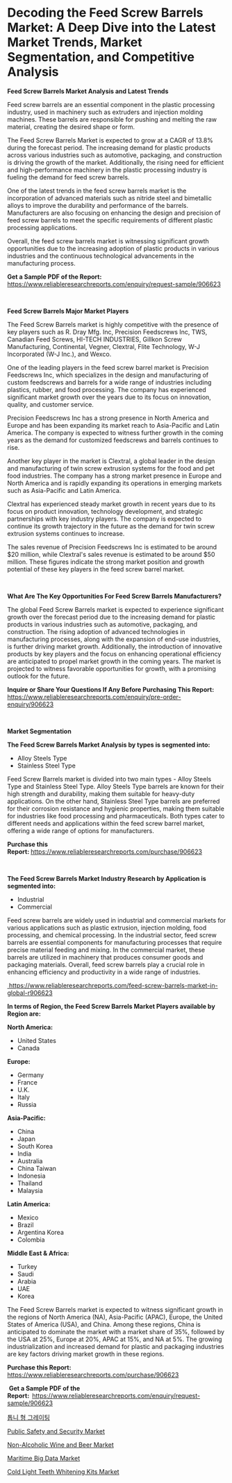 <p><h1>Decoding the Feed Screw Barrels Market: A Deep Dive into the Latest Market Trends, Market Segmentation, and Competitive Analysis</h1></p><p><strong>Feed Screw Barrels Market Analysis and Latest Trends</strong></p>
<p><p>Feed screw barrels are an essential component in the plastic processing industry, used in machinery such as extruders and injection molding machines. These barrels are responsible for pushing and melting the raw material, creating the desired shape or form.</p><p>The Feed Screw Barrels Market is expected to grow at a CAGR of 13.8% during the forecast period. The increasing demand for plastic products across various industries such as automotive, packaging, and construction is driving the growth of the market. Additionally, the rising need for efficient and high-performance machinery in the plastic processing industry is fueling the demand for feed screw barrels.</p><p>One of the latest trends in the feed screw barrels market is the incorporation of advanced materials such as nitride steel and bimetallic alloys to improve the durability and performance of the barrels. Manufacturers are also focusing on enhancing the design and precision of feed screw barrels to meet the specific requirements of different plastic processing applications.</p><p>Overall, the feed screw barrels market is witnessing significant growth opportunities due to the increasing adoption of plastic products in various industries and the continuous technological advancements in the manufacturing process.</p></p>
<p><strong>Get a Sample PDF of the Report:&nbsp;</strong> <a href="https://www.reliableresearchreports.com/enquiry/request-sample/906623">https://www.reliableresearchreports.com/enquiry/request-sample/906623</a></p>
<p>&nbsp;</p>
<p><strong>Feed Screw Barrels Major Market Players</strong></p>
<p><p>The Feed Screw Barrels market is highly competitive with the presence of key players such as R. Dray Mfg. Inc, Precision Feedscrews Inc, TWS, Canadian Feed Screws, HI-TECH INDUSTRIES, Gillkon Screw Manufacturing, Continental, Vegner, Clextral, Flite Technology, W-J Incorporated (W-J Inc.), and Wexco.</p><p>One of the leading players in the feed screw barrel market is Precision Feedscrews Inc, which specializes in the design and manufacturing of custom feedscrews and barrels for a wide range of industries including plastics, rubber, and food processing. The company has experienced significant market growth over the years due to its focus on innovation, quality, and customer service. </p><p>Precision Feedscrews Inc has a strong presence in North America and Europe and has been expanding its market reach to Asia-Pacific and Latin America. The company is expected to witness further growth in the coming years as the demand for customized feedscrews and barrels continues to rise.</p><p>Another key player in the market is Clextral, a global leader in the design and manufacturing of twin screw extrusion systems for the food and pet food industries. The company has a strong market presence in Europe and North America and is rapidly expanding its operations in emerging markets such as Asia-Pacific and Latin America. </p><p>Clextral has experienced steady market growth in recent years due to its focus on product innovation, technology development, and strategic partnerships with key industry players. The company is expected to continue its growth trajectory in the future as the demand for twin screw extrusion systems continues to increase.</p><p>The sales revenue of Precision Feedscrews Inc is estimated to be around $20 million, while Clextral's sales revenue is estimated to be around $50 million. These figures indicate the strong market position and growth potential of these key players in the feed screw barrel market.</p></p>
<p>&nbsp;</p>
<p><strong>What Are The Key Opportunities For Feed Screw Barrels Manufacturers?</strong></p>
<p><p>The global Feed Screw Barrels market is expected to experience significant growth over the forecast period due to the increasing demand for plastic products in various industries such as automotive, packaging, and construction. The rising adoption of advanced technologies in manufacturing processes, along with the expansion of end-use industries, is further driving market growth. Additionally, the introduction of innovative products by key players and the focus on enhancing operational efficiency are anticipated to propel market growth in the coming years. The market is projected to witness favorable opportunities for growth, with a promising outlook for the future.</p></p>
<p><strong>Inquire or Share Your Questions If Any Before Purchasing This Report:</strong> <a href="https://www.reliableresearchreports.com/enquiry/pre-order-enquiry/906623">https://www.reliableresearchreports.com/enquiry/pre-order-enquiry/906623</a></p>
<p>&nbsp;</p>
<p><strong>Market Segmentation</strong></p>
<p><strong>The Feed Screw Barrels Market Analysis by types is segmented into:</strong></p>
<p><ul><li>Alloy Steels Type</li><li>Stainless Steel Type</li></ul></p>
<p><p>Feed Screw Barrels market is divided into two main types - Alloy Steels Type and Stainless Steel Type. Alloy Steels Type barrels are known for their high strength and durability, making them suitable for heavy-duty applications. On the other hand, Stainless Steel Type barrels are preferred for their corrosion resistance and hygienic properties, making them suitable for industries like food processing and pharmaceuticals. Both types cater to different needs and applications within the feed screw barrel market, offering a wide range of options for manufacturers.</p></p>
<p><strong>Purchase this Report:&nbsp;</strong><a href="https://www.reliableresearchreports.com/purchase/906623">https://www.reliableresearchreports.com/purchase/906623</a></p>
<p>&nbsp;</p>
<p><strong>The Feed Screw Barrels Market Industry Research by Application is segmented into:</strong></p>
<p><ul><li>Industrial</li><li>Commercial</li></ul></p>
<p><p>Feed screw barrels are widely used in industrial and commercial markets for various applications such as plastic extrusion, injection molding, food processing, and chemical processing. In the industrial sector, feed screw barrels are essential components for manufacturing processes that require precise material feeding and mixing. In the commercial market, these barrels are utilized in machinery that produces consumer goods and packaging materials. Overall, feed screw barrels play a crucial role in enhancing efficiency and productivity in a wide range of industries.</p></p>
<p><a href="https://www.reliableresearchreports.com/feed-screw-barrels-market-in-global-r906623">&nbsp;https://www.reliableresearchreports.com/feed-screw-barrels-market-in-global-r906623</a></p>
<p><strong>In terms of Region, the Feed Screw Barrels Market Players available by Region are:</strong></p>
<p>
    <p> <strong> North America: </strong>
        <ul>
            <li>United States</li>
            <li>Canada</li>
        </ul>
        </p> 
    <p> <strong> Europe: </strong>
        <ul>
            <li>Germany</li>
            <li>France</li>
            <li>U.K.</li>
            <li>Italy</li>
            <li>Russia</li>
        </ul>
        </p> 
    <p> <strong> Asia-Pacific: </strong>
        <ul>
            <li>China</li>
            <li>Japan</li>
            <li>South Korea</li>
            <li>India</li>
            <li>Australia</li>
            <li>China Taiwan</li>
            <li>Indonesia</li>
            <li>Thailand</li>
            <li>Malaysia</li>
        </ul>
        </p> 
    <p> <strong> Latin America: </strong>
        <ul>
            <li>Mexico</li>
            <li>Brazil</li>
            <li>Argentina Korea</li>
            <li>Colombia</li>
        </ul>
        </p> 
    <p> <strong> Middle East & Africa: </strong>
        <ul>
            <li>Turkey</li>
            <li>Saudi</li>
            <li>Arabia</li>
            <li>UAE</li>
            <li>Korea</li>
        </ul>
    </p>
    </p>
<p><p>The Feed Screw Barrels market is expected to witness significant growth in the regions of North America (NA), Asia-Pacific (APAC), Europe, the United States of America (USA), and China. Among these regions, China is anticipated to dominate the market with a market share of 35%, followed by the USA at 25%, Europe at 20%, APAC at 15%, and NA at 5%. The growing industrialization and increased demand for plastic and packaging industries are key factors driving market growth in these regions.</p></p>
<p><strong>Purchase this Report: </strong><a href="https://www.reliableresearchreports.com/purchase/906623">https://www.reliableresearchreports.com/purchase/906623</a></p>
<p>&nbsp;<strong>Get a Sample PDF of the Report:&nbsp;&nbsp;</strong><a href="https://www.reliableresearchreports.com/enquiry/request-sample/906623">https://www.reliableresearchreports.com/enquiry/request-sample/906623</a></p>
<p><strong></strong></p>
<p><p><a href="https://medium.com/@ixknzplk81/%EA%B8%80%EB%A1%9C%EB%B2%8C-%EC%A0%84%EB%8F%99%EC%8B%9D-%EA%B7%B8%EB%A0%88%EC%9D%B4%ED%8C%85-%EC%8B%9C%EC%9E%A5-%EA%B7%9C%EB%AA%A8-%EB%B0%8F-%EC%A0%90%EC%9C%A0%EC%9C%A8-%EB%B6%84%EC%84%9D-%EC%A0%9C%ED%92%88-%EC%9C%A0%ED%98%95%EB%B3%84-%EC%A0%81%EC%9A%A9-%EB%B6%84%EC%95%BC%EB%B3%84-%EC%A7%80%EC%97%AD%EB%B3%84-%EC%98%88%EC%B8%A1-2024-2031-eeceb0c5b728?postPublishedType=initial">톱니 형 그레이팅</a></p><p><a href="https://medium.com/@lauryframi644/global-public-safety-and-security-market-analysis-trends-forecasts-and-growth-opportunities-36c2129412f8">Public Safety and Security Market</a></p><p><a href="https://github.com/lylyparadise/Market-Research-Report-List-5/blob/main/non-alcoholic-wine-and-beer-market.md">Non-Alcoholic Wine and Beer Market</a></p><p><a href="https://medium.com/@peterm12562/maritime-big-data-market-investigation-industry-evolution-and-forecast-till-2031-c2913c15a011">Maritime Big Data Market</a></p><p><a href="https://github.com/GroverBarry/Market-Research-Report-List-7/blob/main/cold-light-teeth-whitening-kits-market.md">Cold Light Teeth Whitening Kits Market</a></p></p>